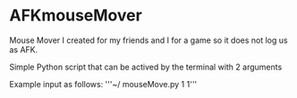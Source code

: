 # AFKmouseMover

Mouse Mover I created for my friends and I for a game so it does not log us as AFK. 

Simple Python script that can be actived by the terminal with 2 arguments

Example input as follows: '''~/ mouseMove.py 1 1'''
